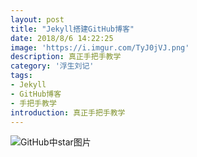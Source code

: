 ```yaml
---
layout: post
title: "Jekyll搭建GitHub博客"
date: 2018/8/6 14:22:25 
image: 'https://i.imgur.com/TyJ0jVJ.png'
description: 真正手把手教学
category: '浮生刘记'
tags:
- Jekyll
- GitHub博客
- 手把手教学
introduction: 真正手把手教学
---
```

![GitHub中star图片]({{site.baseurl}}/assets/img/image/GitHub中star图片.jpg)


